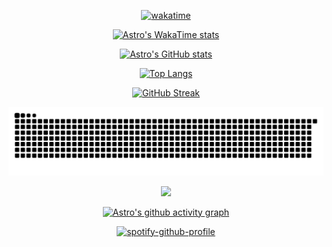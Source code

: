 <div align='center'>

[![wakatime](https://wakatime.com/badge/user/daab2500-5508-44c2-9a15-c2458e9e78d5.svg)](https://wakatime.com/@daab2500-5508-44c2-9a15-c2458e9e78d5)

[![Astro's WakaTime stats](https://github-readme-stats.vercel.app/api/wakatime?username=sonicpanther101)](https://github.com/anuraghazra/github-readme-stats)

[![Astro's GitHub stats](https://github-readme-stats.vercel.app/api?username=sonicpanther101&show_icons=true&count_private=true&theme=dark)](https://github.com/anuraghazra/github-readme-stats)

[![Top Langs](https://github-readme-stats.vercel.app/api/top-langs/?username=sonicpanther101)](https://github.com/anuraghazra/github-readme-stats)

[![GitHub Streak](https://streak-stats.demolab.com/?user=sonicpanther101)](https://git.io/streak-stats)

<picture>
  <source media="(prefers-color-scheme: dark)" srcset="https://raw.githubusercontent.com/sonicpanther101/sonicpanther101/output/github-contribution-grid-snake-dark.svg">
  <source media="(prefers-color-scheme: light)" srcset="https://raw.githubusercontent.com/sonicpanther101/sonicpanther101/output/github-contribution-grid-snake.svg">
  <img alt="github contribution grid snake animation" src="https://raw.githubusercontent.com/sonicpanther101/sonicpanther101/output/github-contribution-grid-snake.svg">
</picture>

![](./profile-3d-contrib/profile-green-animate.svg)

[![Astro's github activity graph](https://github-readme-activity-graph.vercel.app/graph?username=sonicpanther101&bg_color=000000&color=0300a8&line=001f99&point=403d3d&area=true&hide_border=true)](https://github.com/ashutosh00710/github-readme-activity-graph)

[![spotify-github-profile](https://spotify-github-profile.kittinanx.com/api/view?uid=gntbt&cover_image=true&theme=natemoo-re&show_offline=false&background_color=121212&interchange=true&bar_color_cover=true)](https://spotify-github-profile.kittinanx.com/api/view?uid=gntbt&redirect=true)

</div>
